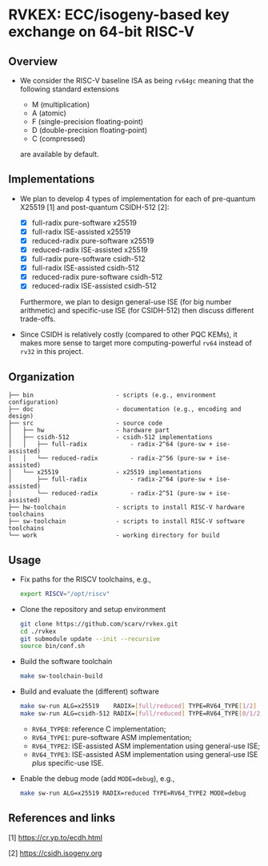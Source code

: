 # RVKEX: ECC/isogeny-based key exchange on 64-bit RISC-V 

## Overview

- We consider the RISC-V baseline ISA as being `rv64gc` meaning that the following standard extensions
  - M      (multiplication)
  - A      (atomic)
  - F      (single-precision floating-point)
  - D      (double-precision floating-point)
  - C      (compressed)

  are available by default.

## Implementations 

- We plan to develop 4 types of implementation for each of pre-quantum X25519 [1] and post-quantum CSIDH-512 [2]:
  - [x] full-radix    pure-software  x25519
  - [x] full-radix    ISE-assisted   x25519
  - [x] reduced-radix pure-software  x25519
  - [x] reduced-radix ISE-assisted   x25519
  - [x] full-radix    pure-software  csidh-512
  - [x] full-radix    ISE-assisted   csidh-512
  - [x] reduced-radix pure-software  csidh-512
  - [x] reduced-radix ISE-assisted   csidh-512

  Furthermore, we plan to design general-use ISE (for big number arithmetic) and specific-use ISE (for CSIDH-512) then discuss different trade-offs. 

- Since CSIDH is relatively costly (compared to other PQC KEMs), it makes more sense to target more computing-powerful `rv64` instead of `rv32` in this project. 

## Organization 

```
├── bin                       - scripts (e.g., environment configuration)
├── doc                       - documentation (e.g., encoding and design)
├── src                       - source code
│   ├── hw                    - hardware part
│   ├── csidh-512             - csidh-512 implementations
│   │   ├── full-radix            - radix-2^64 (pure-sw + ise-assisted)
│   │   └── reduced-radix         - radix-2^56 (pure-sw + ise-assisted)
│   └── x25519                - x25519 implementations
│       ├── full-radix            - radix-2^64 (pure-sw + ise-assisted)
│       └── reduced-radix         - radix-2^51 (pure-sw + ise-assisted)
├── hw-toolchain              - scripts to install RISC-V hardware toolchains 
├── sw-toolchain              - scripts to install RISC-V software toolchains 
└── work                      - working directory for build
```

## Usage 

- Fix paths for the RISCV toolchains, e.g., 

  ```sh
  export RISCV="/opt/riscv"
  ```
- Clone the repository and setup environment

  ```sh
  git clone https://github.com/scarv/rvkex.git
  cd ./rvkex
  git submodule update --init --recursive
  source bin/conf.sh
  ```

- Build the software toolchain
  ```sh
  make sw-toolchain-build  
  ```

- Build and evaluate the (different) software 
  ```sh
  make sw-run ALG=x25519    RADIX=[full/reduced] TYPE=RV64_TYPE[1/2]
  make sw-run ALG=csidh-512 RADIX=[full/reduced] TYPE=RV64_TYPE[0/1/2/3]
  ```
  - `RV64_TYPE0`: reference       C implementation; 
  - `RV64_TYPE1`: pure-software ASM implementation; 
  - `RV64_TYPE2`: ISE-assisted  ASM implementation using general-use ISE; 
  - `RV64_TYPE3`: ISE-assisted  ASM implementation using general-use ISE *plus* specific-use ISE.

- Enable the debug mode (add `MODE=debug`), e.g.,
  ```sh
  make sw-run ALG=x25519 RADIX=reduced TYPE=RV64_TYPE2 MODE=debug 
  ```

## References and links

[1] https://cr.yp.to/ecdh.html

[2] https://csidh.isogeny.org

